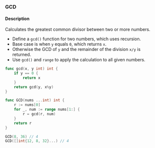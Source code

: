 ### GCD

#### Description

Calculates the greatest common divisor between two or more numbers.

- Define a `gcd()` function for two numbers, which uses recursion.
- Base case is when `y` equals `0`, which returns `x`.
- Otherwise the GCD of `y` and the remainder of the division `x/y` is returned.
- Use `gcd()` and `range` to apply the calculation to all given numbers.

```go
func gcd(x, y int) int {
	if y == 0 {
		return x
	}
	return gcd(y, x%y)
}

func GCD(nums ...int) int {
	r := nums[0]
	for _, num := range nums[1:] {
		r = gcd(r, num)
	}
	return r
}
```

```go
GCD(8, 36) // 4
GCD([]int{12, 8, 32}...) // 4
```
